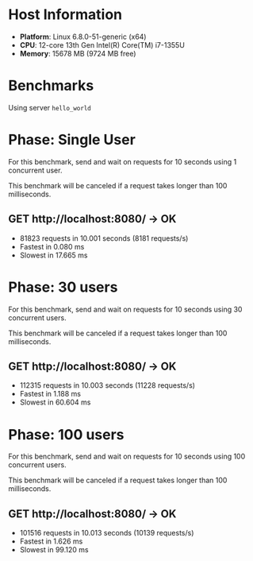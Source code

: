 # Host Information

- **Platform**: Linux 6.8.0-51-generic (x64)
- **CPU**: 12-core 13th Gen Intel(R) Core(TM) i7-1355U
- **Memory**: 15678 MB (9724 MB free)

# Benchmarks

Using server `hello_world`

# Phase: Single User

For this benchmark, send and wait on requests for 10 seconds using 1 concurrent user.

This benchmark will be canceled if a request takes longer than 100 milliseconds.


## GET http://localhost:8080/ -> OK

- 81823 requests in 10.001 seconds (8181 requests/s)
- Fastest in 0.080 ms
- Slowest in 17.665 ms

# Phase: 30 users

For this benchmark, send and wait on requests for 10 seconds using 30 concurrent users.

This benchmark will be canceled if a request takes longer than 100 milliseconds.


## GET http://localhost:8080/ -> OK

- 112315 requests in 10.003 seconds (11228 requests/s)
- Fastest in 1.188 ms
- Slowest in 60.604 ms

# Phase: 100 users

For this benchmark, send and wait on requests for 10 seconds using 100 concurrent users.

This benchmark will be canceled if a request takes longer than 100 milliseconds.


## GET http://localhost:8080/ -> OK

- 101516 requests in 10.013 seconds (10139 requests/s)
- Fastest in 1.626 ms
- Slowest in 99.120 ms
